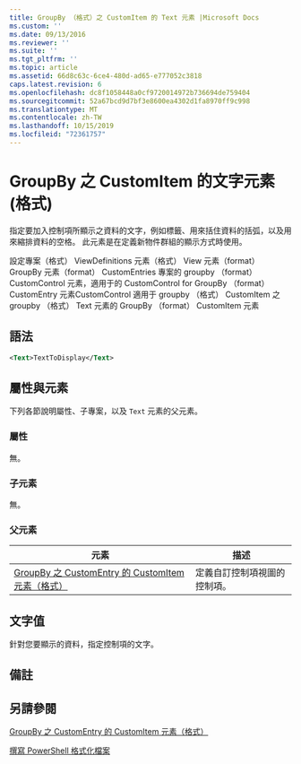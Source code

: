 ```yaml
---
title: GroupBy （格式）之 CustomItem 的 Text 元素 |Microsoft Docs
ms.custom: ''
ms.date: 09/13/2016
ms.reviewer: ''
ms.suite: ''
ms.tgt_pltfrm: ''
ms.topic: article
ms.assetid: 66d8c63c-6ce4-480d-ad65-e777052c3818
caps.latest.revision: 6
ms.openlocfilehash: dc8f1058448a0cf9720014972b736694de759404
ms.sourcegitcommit: 52a67bcd9d7bf3e8600ea4302d1fa8970ff9c998
ms.translationtype: MT
ms.contentlocale: zh-TW
ms.lasthandoff: 10/15/2019
ms.locfileid: "72361757"
---
```

# <a name="text-element-for-customitem-for-groupby-format"></a>GroupBy 之 CustomItem 的文字元素 (格式)

指定要加入控制項所顯示之資料的文字，例如標籤、用來括住資料的括弧，以及用來縮排資料的空格。 此元素是在定義新物件群組的顯示方式時使用。

設定專案（格式） ViewDefinitions 元素（格式） View 元素（format） GroupBy 元素（format） CustomEntries 專案的 groupby （format） CustomControl 元素，適用于的 CustomControl for GroupBy （format） CustomEntry 元素CustomControl 適用于 groupby （格式） CustomItem 之 groupby （格式） Text 元素的 GroupBy （format） CustomItem 元素

## <a name="syntax"></a>語法

```xml
<Text>TextToDisplay</Text>
```

## <a name="attributes-and-elements"></a>屬性與元素

下列各節說明屬性、子專案，以及 `Text` 元素的父元素。

### <a name="attributes"></a>屬性

無。

### <a name="child-elements"></a>子元素

無。

### <a name="parent-elements"></a>父元素

|元素|描述|
|-------------|-----------------|
|[GroupBy 之 CustomEntry 的 CustomItem 元素（格式）](./customitem-element-for-customentry-for-groupby-format.md)|定義自訂控制項視圖的控制項。|

## <a name="text-value"></a>文字值

針對您要顯示的資料，指定控制項的文字。

## <a name="remarks"></a>備註

## <a name="see-also"></a>另請參閱

[GroupBy 之 CustomEntry 的 CustomItem 元素（格式）](./customitem-element-for-customentry-for-groupby-format.md)

[撰寫 PowerShell 格式化檔案](./writing-a-powershell-formatting-file.md)
